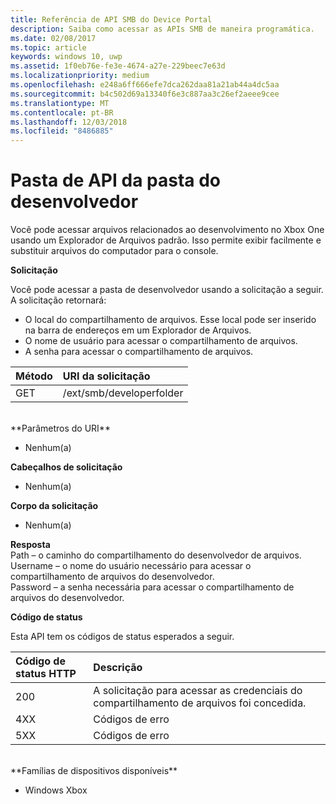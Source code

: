 ```yaml
---
title: Referência de API SMB do Device Portal
description: Saiba como acessar as APIs SMB de maneira programática.
ms.date: 02/08/2017
ms.topic: article
keywords: windows 10, uwp
ms.assetid: 1f0eb76e-fe3e-4674-a27e-229beec7e63d
ms.localizationpriority: medium
ms.openlocfilehash: e248a6ff666efe7dca262daa81a21ab44a4dc5aa
ms.sourcegitcommit: b4c502d69a13340f6e3c887aa3c26ef2aeee9cee
ms.translationtype: MT
ms.contentlocale: pt-BR
ms.lasthandoff: 12/03/2018
ms.locfileid: "8486885"
---
```

# <a name="developer-folder-api-reference"></a>Pasta de API da pasta do desenvolvedor   
Você pode acessar arquivos relacionados ao desenvolvimento no Xbox One usando um Explorador de Arquivos padrão. Isso permite exibir facilmente e substituir arquivos do computador para o console.

**Solicitação**

Você pode acessar a pasta de desenvolvedor usando a solicitação a seguir. A solicitação retornará:    
* O local do compartilhamento de arquivos. Esse local pode ser inserido na barra de endereços em um Explorador de Arquivos.
* O nome de usuário para acessar o compartilhamento de arquivos.
* A senha para acessar o compartilhamento de arquivos.

Método      | URI da solicitação
:------     | :-----
GET | /ext/smb/developerfolder
<br />
**Parâmetros do URI**

- Nenhum(a)

**Cabeçalhos de solicitação**

- Nenhum(a)

**Corpo da solicitação**

- Nenhum(a)

**Resposta**   
Path – o caminho do compartilhamento do desenvolvedor de arquivos.   
Username – o nome do usuário necessário para acessar o compartilhamento de arquivos do desenvolvedor.   
Password – a senha necessária para acessar o compartilhamento de arquivos do desenvolvedor.   

**Código de status**

Esta API tem os códigos de status esperados a seguir.

Código de status HTTP      | Descrição
:------     | :-----
200 | A solicitação para acessar as credenciais do compartilhamento de arquivos foi concedida.
4XX | Códigos de erro
5XX | Códigos de erro
<br />
**Famílias de dispositivos disponíveis**

* Windows Xbox
